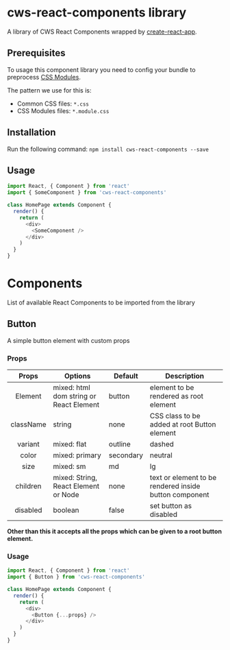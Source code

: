 # cws-react-components library

A library of CWS React Components wrapped by [create-react-app](https://github.com/facebook/create-react-app).

## Prerequisites

To usage this component library you need to config your bundle to preprocess [CSS Modules](https://github.com/css-modules/css-modules).

The pattern we use for this is:

- Common CSS files: `*.css`
- CSS Modules files: `*.module.css`

## Installation

Run the following command:
`npm install cws-react-components --save`

## Usage

```js
import React, { Component } from 'react'
import { SomeComponent } from 'cws-react-components'

class HomePage extends Component {
  render() {
    return (
      <div>
        <SomeComponent />
      </div>
    )
  }
}
```

# Components

List of available React Components to be imported from the library

## Button

A simple button element with custom props

### Props

|   Props   | Options                                 | Default   | Description                                            |
| :-------: | --------------------------------------- | --------- | ------------------------------------------------------ |
|  Element  | mixed: html dom string or React Element | button    | element to be rendered as root element                 |
| className | string                                  | none      | CSS class to be added at root Button element           |
|  variant  | mixed: flat                             | outline   | dashed                                                 | clean | icon | flat | style variant of the button |
|   color   | mixed: primary                          | secondary | neutral                                                | error | alert | success | primary | color of button background |
|   size    | mixed: sm                               | md        | lg                                                     | md | size of button |
| children  | mixed: String, React Element or Node    | none      | text or element to be rendered inside button component |
| disabled  | boolean                                 | false     | set button as disabled                                 |

**Other than this it accepts all the props which can be given to a root button element.**

### Usage

```js
import React, { Component } from 'react'
import { Button } from 'cws-react-components'

class HomePage extends Component {
  render() {
    return (
      <div>
        <Button {...props} />
      </div>
    )
  }
}
```

